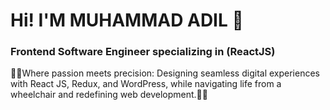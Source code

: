 <h1>Hi! I'M MUHAMMAD ADIL 👋</h1>
<h3>Frontend Software Engineer specializing in (ReactJS)</h3>
<p>🚀🚀Where passion meets precision: Designing seamless digital experiences with React JS, Redux, and WordPress, while navigating life from a wheelchair and redefining web development.🚀🚀</p>

